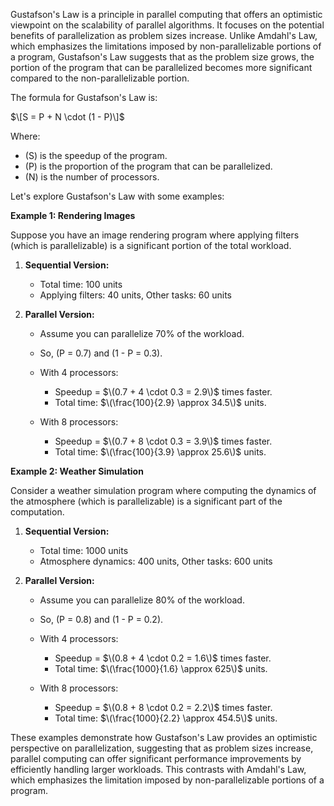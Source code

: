 Gustafson's Law is a principle in parallel computing that offers an optimistic viewpoint on the scalability of parallel algorithms. It focuses on the potential benefits of parallelization as problem sizes increase. Unlike Amdahl's Law, which emphasizes the limitations imposed by non-parallelizable portions of a program, Gustafson's Law suggests that as the problem size grows, the portion of the program that can be parallelized becomes more significant compared to the non-parallelizable portion.

The formula for Gustafson's Law is:

$\[S = P + N \cdot (1 - P)\]$

Where:
- \(S\) is the speedup of the program.
- \(P\) is the proportion of the program that can be parallelized.
- \(N\) is the number of processors.

Let's explore Gustafson's Law with some examples:

**Example 1: Rendering Images**

Suppose you have an image rendering program where applying filters (which is parallelizable) is a significant portion of the total workload.

1. **Sequential Version:**
   - Total time: 100 units
   - Applying filters: 40 units, Other tasks: 60 units

2. **Parallel Version:**
   - Assume you can parallelize 70% of the workload.
   - So, \(P = 0.7\) and \(1 - P = 0.3\).

   - With 4 processors:
     - Speedup = $\(0.7 + 4 \cdot 0.3 = 2.9\)$ times faster.
     - Total time: $\(\frac{100}{2.9} \approx 34.5\)$ units.

   - With 8 processors:
     - Speedup = $\(0.7 + 8 \cdot 0.3 = 3.9\)$ times faster.
     - Total time: $\(\frac{100}{3.9} \approx 25.6\)$ units.

**Example 2: Weather Simulation**

Consider a weather simulation program where computing the dynamics of the atmosphere (which is parallelizable) is a significant part of the computation.

1. **Sequential Version:**
   - Total time: 1000 units
   - Atmosphere dynamics: 400 units, Other tasks: 600 units

2. **Parallel Version:**
   - Assume you can parallelize 80% of the workload.
   - So, \(P = 0.8\) and \(1 - P = 0.2\).

   - With 4 processors:
     - Speedup = $\(0.8 + 4 \cdot 0.2 = 1.6\)$ times faster.
     - Total time: $\(\frac{1000}{1.6} \approx 625\)$ units.

   - With 8 processors:
     - Speedup = $\(0.8 + 8 \cdot 0.2 = 2.2\)$ times faster.
     - Total time: $\(\frac{1000}{2.2} \approx 454.5\)$ units.

These examples demonstrate how Gustafson's Law provides an optimistic perspective on parallelization, suggesting that as problem sizes increase, parallel computing can offer significant performance improvements by efficiently handling larger workloads. This contrasts with Amdahl's Law, which emphasizes the limitation imposed by non-parallelizable portions of a program.
